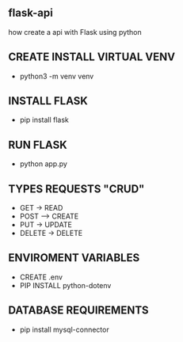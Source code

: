 ## flask-api
 how create a api with Flask using python

## CREATE  INSTALL VIRTUAL VENV 
  * python3 -m venv venv

## INSTALL FLASK
  * pip install flask

## RUN FLASK
  * python app.py

## TYPES REQUESTS "CRUD"
  * GET -> READ
  * POST --> CREATE
  * PUT -> UPDATE
  * DELETE -> DELETE

## ENVIROMENT VARIABLES
  * CREATE .env
  * PIP INSTALL python-dotenv

## DATABASE  REQUIREMENTS
  * pip install mysql-connector
